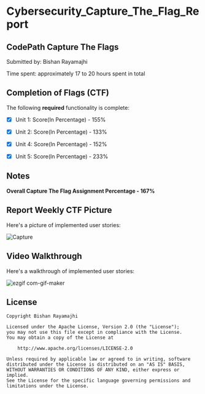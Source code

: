 # Cybersecurity_Capture_The_Flag_Report

## CodePath Capture The Flags

Submitted by: Bishan Rayamajhi

Time spent: approximately 17 to 20 hours spent in total

## Completion of Flags (CTF)


The following **required** functionality is complete:

* [x] Unit 1: Score(In Percentage) - 155%
* [x] Unit 2: Score(In Percentage) - 133%
* [x] Unit 4: Score(In Percentage) - 152%
* [x] Unit 5: Score(In Percentage) - 233%


## Notes

**Overall Capture The Flag Assignment Percentage - 167%**



## Report Weekly CTF Picture

Here's a picture of implemented user stories:

![Capture](https://user-images.githubusercontent.com/73560206/120077384-356ee280-c078-11eb-8841-f6b8303e59e5.PNG)

## Video Walkthrough

Here's a walkthrough of implemented user stories:

![ezgif com-gif-maker](https://user-images.githubusercontent.com/73560206/120077484-a3b3a500-c078-11eb-8589-2df5e406af01.gif)




## License

    Copyright Bishan Rayamajhi

    Licensed under the Apache License, Version 2.0 (the "License");
    you may not use this file except in compliance with the License.
    You may obtain a copy of the License at

        http://www.apache.org/licenses/LICENSE-2.0

    Unless required by applicable law or agreed to in writing, software
    distributed under the License is distributed on an "AS IS" BASIS,
    WITHOUT WARRANTIES OR CONDITIONS OF ANY KIND, either express or implied.
    See the License for the specific language governing permissions and
    limitations under the License.
